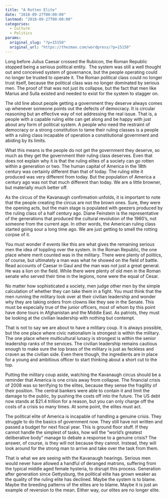 ```yaml
---
title: "A Rotten Elite"
date: "2018-09-27T00:00:00"
lastmod: "2018-09-27T00:00:00"
categories:
  - Culture
  - Politics
params:
  original_slug: "?p=15150"
  original_url: "https://thezman.com/wordpress/?p=15150"
---
```


Long before Julius Caesar crossed the Rubicon, the Roman Republic
stopped being a serious political entity.  The system was still a well
thought out and conceived system of governance, but the people operating
could no longer be trusted to operate it. The Roman political class
could no longer trust itself, because the political class was no longer
dominated by serious men. The proof of that was not just its collapse,
but the fact that men like Marius and Sulla existed and needed to exist
for the system to stagger on.

The old line about people getting a government they deserve always comes
up whenever someone points out the defects of democracy. It is circular
reasoning but an effective way of not addressing the real issue. That
is, a people with a capable ruling elite can get along and be happy with
just about any form of political system. A people who need the restraint
of democracy or a strong constitution to tame their ruling classes is a
people with a ruling class incapable of operation a constitutional
government and abiding by its limits.

What this means is the people do not get the government they deserve, so
much as they get the government their ruling class deserves. Even that
does not explain why it is that the ruling elites of a society can go
rotten within a generation or two. The human capital of America in the
18th century was certainly different than that of today. The ruling
elite it produced was very different from today. But the population of
America a century ago was not that much different than today. We are a
little browner, but materially much better off.

As the circus of the Kavanaugh confirmation unfolds, it is important to
note that the people creating the circus are not the brown ones. Sure,
they were the opening acts, but the main stage is populated with geezers
produced by the ruling class of a half century ago. Diane Feinstein is
the representative of the generations that produced the cultural
revolution of the 1960’s, not someone from the current age. In other
words, the American ruling class started going sour a long time ago. We
are just getting to smell the rotting corpse of it.

You must wonder if events like this are what gives the remaining serious
men the idea of toppling over the system. In the Roman Republic, the one
place where merit counted was in the military. There were plenty of
politics, of course, but ultimately a man was what he showed on the
field of battle. Read accounts of Caesar in Gaul and the man was not
just a great general. He was a lion on the field. While there were
plenty of old men in the Roman senate who served their time in the
legions, none were the equal of Cesar.

No matter how sophisticated a society, men judge other men by the simple
calculation of whether they can take them in a fight. You must think
that the men running the military look over at their civilian leadership
and wonder why they are taking orders from clowns like they see in the
Senate. This must be especially true of the junior officers, most of
whom by this point have done tours in Afghanistan and the Middle East.
As patriots, they must be looking at the civilian leadership with
nothing but contempt.

That is not to say we are about to have a military coup. It is always
possible, but the one place where civic nationalism is strongest is
within the military. The one place where multicultural lunacy is
strongest is within the senior leadership ranks of the services. The
civilian leadership remains cautious enough to make sure the top brass
of the military is just as feckless and craven as the civilian side.
Even there though, the ingredients are in place for a young and
ambitious officer to start thinking about a short cut to the top.

Putting the military coup aside, watching the Kavanaugh circus should be
a reminder that America is one crisis away from collapse. The financial
crisis of 2008 was so terrifying to the elites, because they sense the
fragility of their position. The central bankers were able to contain it
and limit the damage to the public, by pushing the costs off into the
future. The US debt now stands at $21.4 trillion for a reason, but you
can only charge off the costs of a crisis so many times. At some point,
the elites must act.

The political elite of America is incapable of handling a genuine
crisis. They struggle to do the basics of government now. They still
have not written and passed a budget for next fiscal year. This is
ground floor stuff. If they cannot handle the simplest of tasks, how
will the “world’s greatest deliberative body” manage to debate a
response to a genuine crisis? The answer, of course, is they will not
because they cannot. Instead, they will look around for the strong man
to arrive and take over the task from them.

That is what we are seeing with the Kavanaugh hearings. Serious men
would never have allowed a handful of deranged matrons, suffering from
the typical middle aged female hysteria, to disrupt this process.
Generation after generation since Gettysburg, the political elite has
grown weaker as the quality of the ruling elite has declined. Maybe the
system is to blame. Maybe the breeding patterns of the elites are to
blame. Maybe it is just an example of reversion to the mean. Either way,
our elites are no longer elite.
